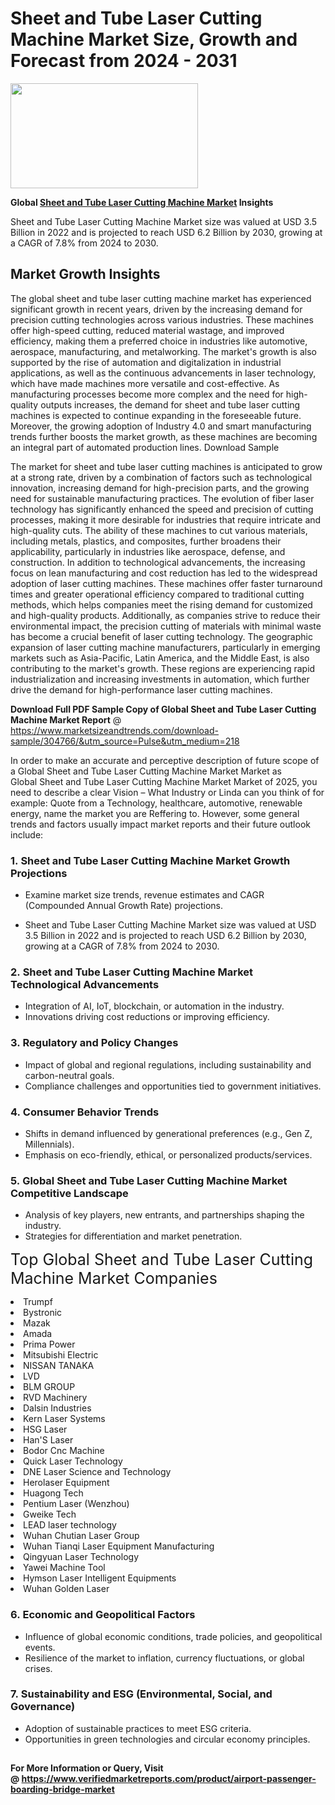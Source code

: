 <H1>Sheet and Tube Laser Cutting Machine Market Size, Growth and Forecast from 2024 - 2031</H1><img class="aligncenter size-medium wp-image-584254" src="https://thirdeyenews.in/wp-content/uploads/2024/09/Global-Market-Research-300x168.jpeg" alt="" width="300" height="168" /><p><strong>Global&nbsp;<a href="https://www.marketsizeandtrends.com/download-sample/304766/&amp;utm_source=Pulse&amp;utm_medium=218">Sheet and Tube Laser Cutting Machine Market</a> Insights</strong></p><p>Sheet and Tube Laser Cutting Machine Market size was valued at USD 3.5 Billion in 2022 and is projected to reach USD 6.2 Billion by 2030, growing at a CAGR of 7.8% from 2024 to 2030.</p><p><h2>Market Growth Insights</h2> <p>The global sheet and tube laser cutting machine market has experienced significant growth in recent years, driven by the increasing demand for precision cutting technologies across various industries. These machines offer high-speed cutting, reduced material wastage, and improved efficiency, making them a preferred choice in industries like automotive, aerospace, manufacturing, and metalworking. The market's growth is also supported by the rise of automation and digitalization in industrial applications, as well as the continuous advancements in laser technology, which have made machines more versatile and cost-effective. As manufacturing processes become more complex and the need for high-quality outputs increases, the demand for sheet and tube laser cutting machines is expected to continue expanding in the foreseeable future. Moreover, the growing adoption of Industry 4.0 and smart manufacturing trends further boosts the market growth, as these machines are becoming an integral part of automated production lines. Download Sample </p> <p>The market for sheet and tube laser cutting machines is anticipated to grow at a strong rate, driven by a combination of factors such as technological innovation, increasing demand for high-precision parts, and the growing need for sustainable manufacturing practices. The evolution of fiber laser technology has significantly enhanced the speed and precision of cutting processes, making it more desirable for industries that require intricate and high-quality cuts. The ability of these machines to cut various materials, including metals, plastics, and composites, further broadens their applicability, particularly in industries like aerospace, defense, and construction. In addition to technological advancements, the increasing focus on lean manufacturing and cost reduction has led to the widespread adoption of laser cutting machines. These machines offer faster turnaround times and greater operational efficiency compared to traditional cutting methods, which helps companies meet the rising demand for customized and high-quality products. Additionally, as companies strive to reduce their environmental impact, the precision cutting of materials with minimal waste has become a crucial benefit of laser cutting technology. The geographic expansion of laser cutting machine manufacturers, particularly in emerging markets such as Asia-Pacific, Latin America, and the Middle East, is also contributing to the market's growth. These regions are experiencing rapid industrialization and increasing investments in automation, which further drive the demand for high-performance laser cutting machines. </p><p><span class=""><strong>Download Full PDF Sample Copy of Global Sheet and Tube Laser Cutting Machine Market Report</strong> @ <a href="https://www.marketsizeandtrends.com/download-sample/304766/&amp;utm_source=Pulse&amp;utm_medium=218" target="_blank">https://www.marketsizeandtrends.com/download-sample/304766/&amp;utm_source=Pulse&amp;utm_medium=218</a></span></p><p>In order to make an accurate and perceptive description of future scope of a Global&nbsp;Sheet and Tube Laser Cutting Machine Market Market as Global&nbsp;Sheet and Tube Laser Cutting Machine Market Market of 2025, you need to describe a clear Vision &ndash; What Industry or Linda can you think of for example: Quote from a Technology, healthcare, automotive, renewable energy, name the market you are Reffering to. However, some general trends and factors usually impact market reports and their future outlook include:</p><h3>1.&nbsp;<strong>Sheet and Tube Laser Cutting Machine Market Growth Projections</strong></h3><ul><li>Examine market size trends, revenue estimates and CAGR (Compounded Annual Growth Rate) projections.</li><li><p>Sheet and Tube Laser Cutting Machine Market size was valued at USD 3.5 Billion in 2022 and is projected to reach USD 6.2 Billion by 2030, growing at a CAGR of 7.8% from 2024 to 2030.</p></li></ul><h3>2.&nbsp;<strong>Sheet and Tube Laser Cutting Machine Market Technological Advancements</strong></h3><ul><li>Integration of AI, IoT, blockchain, or automation in the industry.</li><li>Innovations driving cost reductions or improving efficiency.</li></ul><h3>3.&nbsp;<strong>Regulatory and Policy Changes</strong></h3><ul><li>Impact of global and regional regulations, including sustainability and carbon-neutral goals.</li><li>Compliance challenges and opportunities tied to government initiatives.</li></ul><h3>4.&nbsp;<strong>Consumer Behavior Trends</strong></h3><ul><li>Shifts in demand influenced by generational preferences (e.g., Gen Z, Millennials).</li><li>Emphasis on eco-friendly, ethical, or personalized products/services.</li></ul><h3>5.&nbsp;<strong>Global Sheet and Tube Laser Cutting Machine Market Competitive Landscape</strong></h3><ul><li>Analysis of key players, new entrants, and partnerships shaping the industry.</li><li>Strategies for differentiation and market penetration.</li></ul><p data-pm-slice="1 1 []"><span style="color: inherit; font-family: inherit; font-size: 25px;">Top Global Sheet and Tube Laser Cutting Machine Market Companies</span></p><div class="" data-test-id=""><p><li>Trumpf</li><li> Bystronic</li><li> Mazak</li><li> Amada</li><li> Prima Power</li><li> Mitsubishi Electric</li><li> NISSAN TANAKA</li><li> LVD</li><li> BLM GROUP</li><li> RVD Machinery</li><li> Dalsin Industries</li><li> Kern Laser Systems</li><li> HSG Laser</li><li> Han'S Laser</li><li> Bodor Cnc Machine</li><li> Quick Laser Technology</li><li> DNE Laser Science and Technology</li><li> Herolaser Equipment</li><li> Huagong Tech</li><li> Pentium Laser (Wenzhou)</li><li> Gweike Tech</li><li> LEAD laser technology</li><li> Wuhan Chutian Laser Group</li><li> Wuhan Tianqi Laser Equipment Manufacturing</li><li> Qingyuan Laser Technology</li><li> Yawei Machine Tool</li><li> Hymson Laser Intelligent Equipments</li><li> Wuhan Golden Laser</li></p></div><h3>6.&nbsp;<strong>Economic and Geopolitical Factors</strong></h3><ul><li>Influence of global economic conditions, trade policies, and geopolitical events.</li><li>Resilience of the market to inflation, currency fluctuations, or global crises.</li></ul><h3>7.&nbsp;<strong>Sustainability and ESG (Environmental, Social, and Governance)</strong></h3><ul><li>Adoption of sustainable practices to meet ESG criteria.</li><li>Opportunities in green technologies and circular economy principles.</li></ul><h2><strong style="font-size: 14px;">For More Information or Query, Visit @&nbsp;</strong><a style="background-color: #ffffff; font-size: 14px;" href="https://www.marketsizeandtrends.com/report/sheet-and-tube-laser-cutting-machine-market/" target="_blank">https://www.verifiedmarketreports.com/product/airport-passenger-boarding-bridge-market</a></h2>
